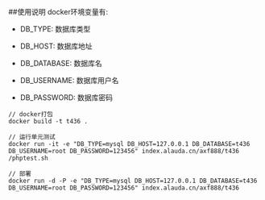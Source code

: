 ##使用说明
docker环境变量有: 
- DB_TYPE: 数据库类型

- DB_HOST: 数据库地址

- DB_DATABASE: 数据库名

- DB_USERNAME: 数据库用户名

- DB_PASSWORD: 数据库密码

```
// docker打包
docker build -t t436 .

// 运行单元测试
docker run -it -e "DB_TYPE=mysql DB_HOST=127.0.0.1 DB_DATABASE=t436 DB_USERNAME=root DB_PASSWORD=123456" index.alauda.cn/axf888/t436 /phptest.sh

// 部署
docker run -d -P -e "DB_TYPE=mysql DB_HOST=127.0.0.1 DB_DATABASE=t436 DB_USERNAME=root DB_PASSWORD=123456" index.alauda.cn/axf888/t436
```